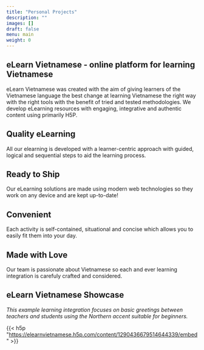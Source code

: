 ```yaml
---
title: "Personal Projects"
description: ""
images: []
draft: false
menu: main
weight: 0
---
```


## eLearn Vietnamese - online platform for learning Vietnamese
eLearn Vietnamese was created with the aim of giving learners of the Vietnamese language the best change at learning Vietnamese the right way with the right tools with the benefit of tried and tested methodologies. We develop eLearning resources with engaging, integrative and authentic content using primarily H5P.
## Quality eLearning
All our elearning is developed with a learner-centric approach with guided, logical and sequential steps to aid the learning process.
## Ready to Ship
Our eLearning solutions are made using modern web technologies so they work on any device and are kept up-to-date!
## Convenient
Each activity is self-contained, situational and concise which allows you to easily fit them into your day.
## Made with Love
Our team is passionate about Vietnamese so each and ever learning integration is carefuly crafted and considered.

## eLearn Vietnamese Showcase
*This example learning integration focuses on basic greetings between teachers and students using the Northern accent suitable for beginners.*

{{< h5p "https://elearnvietnamese.h5p.com/content/1290436679514644339/embed" >}}